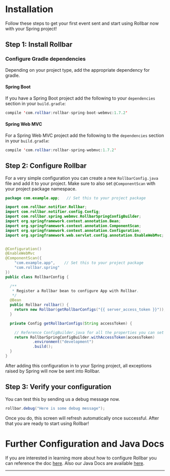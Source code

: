 # Installation

Follow these steps to get your first event sent and start using Rollbar now with your Spring project! 

## Step 1: Install Rollbar 


### Configure Gradle dependencies

Depending on your project type, add the appropriate dependency for gradle.


#### Spring Boot

If you have a Spring Boot project add the following to your `dependencies` section in your `build.gradle`:
 
``` java
compile 'com.rollbar:rollbar-spring-boot-webmvc:1.7.2'
```

#### Spring Web MVC

For a Spring Web MVC project add the following to the `dependencies` section in your `build.gradle`: 

``` java
compile 'com.rollbar:rollbar-spring-webmvc:1.7.2'
```


## Step 2: Configure Rollbar

For a very simple configuration you can create a new `RollbarConfig.java` file and add it to your project. Make sure to also set `@ComponentScan` with your project package namespace.


``` java
package com.example.app;   // Set this to your project package

import com.rollbar.notifier.Rollbar;
import com.rollbar.notifier.config.Config;
import com.rollbar.spring.webmvc.RollbarSpringConfigBuilder;
import org.springframework.context.annotation.Bean;
import org.springframework.context.annotation.ComponentScan;
import org.springframework.context.annotation.Configuration;
import org.springframework.web.servlet.config.annotation.EnableWebMvc;


@Configuration()
@EnableWebMvc
@ComponentScan({
    "com.example.app",    // Set this to your project package
    "com.rollbar.spring"
})
public class RollbarConfig {

  /**
   * Register a Rollbar bean to configure App with Rollbar.
   */
  @Bean
  public Rollbar rollbar() {
    return new Rollbar(getRollbarConfigs("{{ server_access_token }}"));
  }

  private Config getRollbarConfigs(String accessToken) {

    // Reference ConfigBuilder.java for all the properties you can set for Rollbar
    return RollbarSpringConfigBuilder.withAccessToken(accessToken)
            .environment("development")
            .build();
  }
}
```

After adding this configuration in to your Spring project, all exceptions raised by Spring will now be sent into Rollbar.


## Step 3: Verify your configuration

You can test this by sending us a debug message now.

``` java
rollbar.debug("Here is some debug message");

```

Once you do, this screen will refresh automatically once successful. After that you are ready to start using Rollbar!


# Further Configuration and Java Docs

If you are interested in learning more about how to configure Rollbar you can reference the doc <a href="https://docs.rollbar.com/docs/spring#configure-the-rollbar-bean" target="_blank" rel="noopener">here</a>. Also our Java Docs are available <a href="https://javadoc.io/doc/com.rollbar" target="_blank" rel="noopener">here</a>.


***
